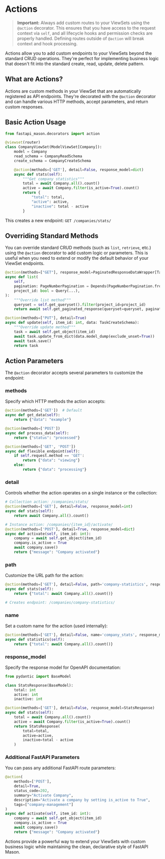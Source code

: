 # Actions

> **Important:** Always add custom routes to your ViewSets using the `@action` decorator. This ensures that you have access to the request context via `self`, and all lifecycle hooks and permission checks are properly handled. Defining routes outside of `@action` will break context and hook processing.

Actions allow you to add custom endpoints to your ViewSets beyond the standard CRUD operations. They're perfect for implementing business logic that doesn't fit into the standard create, read, update, delete pattern.

## What are Actions?

Actions are custom methods in your ViewSet that are automatically registered as API endpoints. They're decorated with the `@action` decorator and can handle various HTTP methods, accept parameters, and return custom responses.

## Basic Action Usage

```python
from fastapi_mason.decorators import action

@viewset(router)
class CompanyViewSet(ModelViewSet[Company]):
    model = Company
    read_schema = CompanyReadSchema
    create_schema = CompanyCreateSchema

    @action(methods=['GET'], detail=False, response_model=dict)
    async def stats(self):
        """Get company statistics"""
        total = await Company.all().count()
        active = await Company.filter(is_active=True).count()
        return {
            "total": total,
            "active": active,
            "inactive": total - active
        }
```

This creates a new endpoint: `GET /companies/stats/`

## Overriding Standard Methods

You can override standard CRUD methods (such as `list`, `retrieve`, etc.) using the `@action` decorator to add custom logic or parameters. This is useful when you need to extend or modify the default behavior of your ViewSet endpoints.

```python
@action(methods=["GET"], response_model=PaginatedResponseDataWrapper[TaskReadSchema, PageNumberPagination])
async def list(
    self,
    pagination: PageNumberPagination = Depends(PageNumberPagination.from_query),
    project_id: bool = Query(...),
):
    """Override list method"""
    queryset = self.get_queryset().filter(project_id=project_id)
    return await self.get_paginated_response(queryset=queryset, pagination=pagination)

@action(methods=["PUT"], detail=True)
async def update(self, item_id: int, data: TaskCreateSchema):
    """Override update method"""
    task = await self.get_object(item_id)
    await task.update_from_dict(data.model_dump(exclude_unset=True))
    await task.save()
    return task
```

## Action Parameters

The `@action` decorator accepts several parameters to customize the endpoint:

### methods

Specify which HTTP methods the action accepts:

```python
@action(methods=['GET'])  # Default
async def get_data(self):
    return {"data": "example"}

@action(methods=['POST'])
async def process_data(self):
    return {"status": "processed"}

@action(methods=['GET', 'POST'])
async def flexible_endpoint(self):
    if self.request.method == 'GET':
        return {"data": "viewing"}
    else:
        return {"data": "processing"}
```

### detail

Controls whether the action operates on a single instance or the collection:

```python
# Collection action: /companies/stats/
@action(methods=['GET'], detail=False, response_model=int)
async def stats(self):
    return await Company.all().count()

# Instance action: /companies/{item_id}/activate/
@action(methods=['POST'], detail=True, response_model=dict)
async def activate(self, item_id: int):
    company = await self.get_object(item_id)
    company.is_active = True
    await company.save()
    return {"message": "Company activated"}
```

### path

Customize the URL path for the action:

```python
@action(methods=['GET'], detail=False, path='company-statistics', response_model=dict)
async def stats(self):
    return {"total": await Company.all().count()}

# Creates endpoint: /companies/company-statistics/
```

### name

Set a custom name for the action (used internally):

```python
@action(methods=['GET'], detail=False, name='company_stats', response_model=dict)
async def statistics(self):
    return {"total": await Company.all().count()}
```

### response_model

Specify the response model for OpenAPI documentation:

```python
from pydantic import BaseModel

class StatsResponse(BaseModel):
    total: int
    active: int
    inactive: int

@action(methods=['GET'], detail=False, response_model=StatsResponse)
async def stats(self):
    total = await Company.all().count()
    active = await Company.filter(is_active=True).count()
    return StatsResponse(
        total=total,
        active=active,
        inactive=total - active
    )
```

### Additional FastAPI Parameters

You can pass any additional FastAPI route parameters:

```python
@action(
    methods=['POST'],
    detail=True,
    status_code=202,
    summary="Activate Company",
    description="Activate a company by setting is_active to True",
    tags=["company-management"]
)
async def activate(self, item_id: int):
    company = await self.get_object(item_id)
    company.is_active = True
    await company.save()
    return {"message": "Company activated"}
```

Actions provide a powerful way to extend your ViewSets with custom business logic while maintaining the clean, declarative style of FastAPI Mason.

